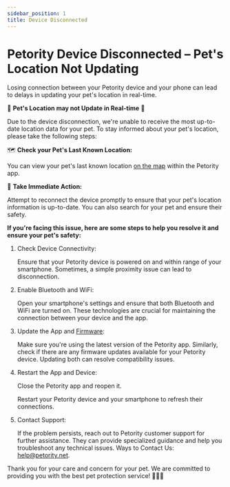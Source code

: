 ```yaml
---
sidebar_position: 1
title: Device Disconnected
---
```


# Petority Device Disconnected – Pet's Location Not Updating
Losing connection between your Petority device and your phone can lead to delays in updating your pet's location in real-time. 

🐾 **Pet's Location may not Update in Real-time** 🐾

Due to the device disconnection, we're unable to receive the most up-to-date location data for your pet. To stay informed about your pet's location, please take the following steps:

🗺️ **Check your Pet's Last Known Location:**

You can view your pet's last known location [on the map](/docs/petority/features/live-tracking) within the Petority app.

🏃 **Take Immediate Action:**

Attempt to reconnect the device promptly to ensure that your pet's location information is up-to-date. You can also search for your pet and ensure their safety.

**If you're facing this issue, here are some steps to help you resolve it and ensure your pet's safety:**

1. Check Device Connectivity:

	Ensure that your Petority device is powered on and within range of your smartphone. Sometimes, a simple proximity issue can lead to disconnection.
2. Enable Bluetooth and WiFi:

	Open your smartphone's settings and ensure that both Bluetooth and WiFi are turned on. These technologies are crucial for maintaining the connection between your device and the app.
3. Update the App and [Firmware](/docs/petority/devices/upgrade-firmware):

	Make sure you're using the latest version of the Petority app. Similarly, check if there are any firmware updates available for your Petority device. Updating both can resolve compatibility issues.
6. Restart the App and Device:

	Close the Petority app and reopen it.
	
	Restart your Petority device and your smartphone to refresh their connections.
7. Contact Support:

	If the problem persists, reach out to Petority customer support for further assistance. They can provide specialized guidance and help you troubleshoot any technical issues. Ways to Contact Us: help@petority.net.

Thank you for your care and concern for your pet. We are committed to providing you with the best pet protection service! 🐶🐱🐾
